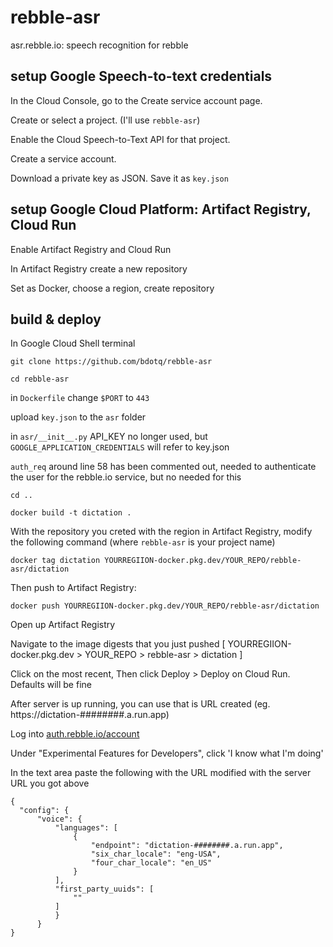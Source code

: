 # rebble-asr
asr.rebble.io: speech recognition for rebble

## setup Google Speech-to-text credentials

 In the Cloud Console, go to the Create service account page.
 
 Create or select a project. (I'll use `rebble-asr`)
 
 Enable the Cloud Speech-to-Text API for that project.
 
 Create a service account.
 
 Download a private key as JSON. Save it as `key.json`
 

## setup Google Cloud Platform: Artifact Registry, Cloud Run

 Enable Artifact Registry and Cloud Run
 
 In Artifact Registry create a new repository
 
 Set as Docker, choose a region, create repository

## build & deploy

In Google Cloud Shell terminal

  `git clone https://github.com/bdotq/rebble-asr`

  `cd rebble-asr`

  in `Dockerfile` change `$PORT` to `443`

  upload `key.json` to the `asr` folder

  in `asr/__init__.py` API_KEY no longer used, but `GOOGLE_APPLICATION_CREDENTIALS` will refer to key.json

  `auth_req` around line 58 has been commented out, needed to authenticate the user for the rebble.io service, but no needed for this

  `cd ..`
  
  `docker build -t dictation .`
  
 With the repository you creted with the region in Artifact Registry, modify the following command (where `rebble-asr` is your project name)
  
  `docker tag dictation YOURREGIION-docker.pkg.dev/YOUR_REPO/rebble-asr/dictation`
 
 Then push to Artifact Registry:
 
  `docker push YOURREGIION-docker.pkg.dev/YOUR_REPO/rebble-asr/dictation`
  
  Open up Artifact Registry
 
  Navigate to the image digests that you just pushed [ YOURREGIION-docker.pkg.dev > YOUR_REPO > rebble-asr > dictation ]
  
  Click on the most recent,  Then click Deploy > Deploy on Cloud Run. Defaults will be fine
  
  After server is up running, you can use that is URL created (eg. https://dictation-########.a.run.app)
  
  
  Log into [auth.rebble.io/account](https://auth.rebble.io/account/)
  
  Under "Experimental Features for Developers", click 'I know what I'm doing'
  
  In the text area paste the following with the URL modified with the server URL you got above
  ```
  {
    "config": {
        "voice": {
            "languages": [
                {
                    "endpoint": "dictation-########.a.run.app",
                    "six_char_locale": "eng-USA",
                    "four_char_locale": "en_US"
                }
            ],
            "first_party_uuids": [
                ""
            ]
            }
        }
  }
  ```
  
 
  
